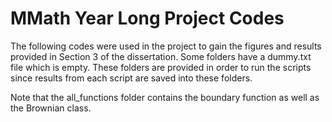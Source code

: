 # MMath Year Long Project Codes

The following codes were used in the project to gain the figures and results provided in Section 3 of the dissertation. Some folders have a dummy.txt file which is empty. These folders are provided in order to run the scripts since results from each script are saved into these folders.

Note that the all_functions folder contains the boundary function as well as the Brownian class.
